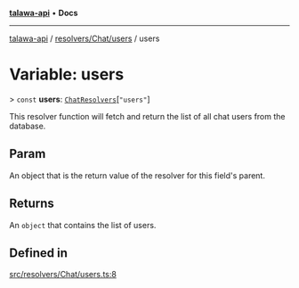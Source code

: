 [**talawa-api**](../../../../README.md) • **Docs**

***

[talawa-api](../../../../modules.md) / [resolvers/Chat/users](../README.md) / users

# Variable: users

\> `const` **users**: [`ChatResolvers`](../../../../types/generatedGraphQLTypes/type-aliases/ChatResolvers.md)\[`"users"`\]

This resolver function will fetch and return the list of all chat users from the database.

## Param

An object that is the return value of the resolver for this field's parent.

## Returns

An `object` that contains the list of users.

## Defined in

[src/resolvers/Chat/users.ts:8](https://github.com/PalisadoesFoundation/talawa-api/blob/92443bb6a5ff3ed66457149a509401986a82e570/src/resolvers/Chat/users.ts#L8)
